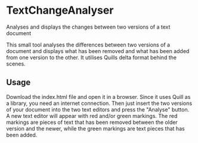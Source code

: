 # TextChangeAnalyser
Analyses and displays the changes between two versions of a text document

This small tool analyses the differences between two versions of a document and displays what has been removed and what has been added from one version to the other. It utilises Quills delta format behind the scenes.

## Usage
Download the index.html file and open it in a browser. Since it uses Quill as a library, you need an internet connection. Then just insert the two versions of your document into the two text editors and press the "Analyse" button. A new text editor will appear with red and/or green markings. The red markings are pieces of text that has been removed between the older version and the newer, while the green markings are text pieces that has been added.

